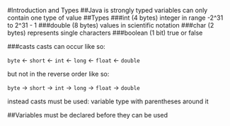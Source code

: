 #Introduction and Types
##Java is strongly typed
variables can only contain one type of value
##Types
###int (4 bytes)
integer in range -2^31 to 2^31 - 1
###double (8 bytes)
values in scientific notation
###char (2 bytes)
represents single characters
###boolean (1 bit)
true or false

###casts
casts can occur like so:

`byte` <- `short` <- `int` <- `long` <- `float` <- `double`

but not in the reverse order like so:

`byte` -> `short` -> `int` -> `long` -> `float` -> `double`

instead casts must be used: variable type with parentheses around it<br/>

##Variables
must be declared before they can be used
